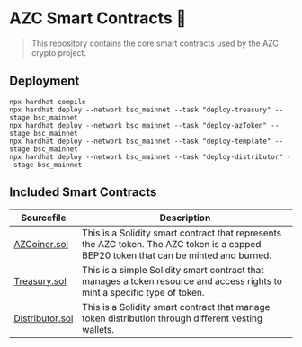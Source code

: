 # AZC Smart Contracts 🚀

> This repository contains the core smart contracts used by the AZC crypto project.

## Deployment

```shell
npx hardhat compile
npx hardhat deploy --network bsc_mainnet --task "deploy-treasury" --stage bsc_mainnet
npx hardhat deploy --network bsc_mainnet --task "deploy-azToken" --stage bsc_mainnet
npx hardhat deploy --network bsc_mainnet --task "deploy-template" --stage bsc_mainnet
npx hardhat deploy --network bsc_mainnet --task "deploy-distributor" --stage bsc_mainnet
```

## Included Smart Contracts

| Sourcefile                                               | Description |
|----------------------------------------------------------|---|
| [AZCoiner.sol](contracts/AZCoiner.sol) | This is a Solidity smart contract that represents the AZC token. The AZC token is a capped BEP20 token that can be minted and burned.
| [Treasury.sol](contracts/Treasury.sol) | This is a simple Solidity smart contract that manages a token resource and access rights to mint a specific type of token.
| [Distributor.sol](contracts/Distributor.sol) | This is a Solidity smart contract that manage token distribution through different vesting wallets.

